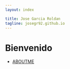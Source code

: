 ```yaml
---
layout: index

title: Jose Garcia Roldan
tagline: josegr92.github.io
---
```


# Bienvenido

* [ABOUTME](about/about)